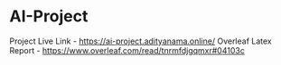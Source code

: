 # AI-Project
Project Live Link - https://ai-project.adityanama.online/
Overleaf Latex Report - https://www.overleaf.com/read/tnrmfdjgqmxr#04103c
